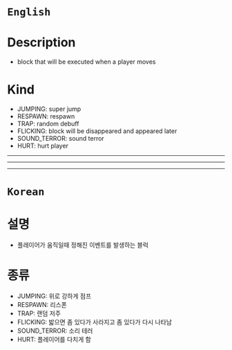 # `English`
# Description
- block that will be executed when a player moves

# Kind
- JUMPING: super jump
- RESPAWN: respawn
- TRAP: random debuff
- FLICKING: block will be disappeared and appeared later
- SOUND_TERROR: sound terror
- HURT: hurt player
---------------------------------------------------------------------------------------------------------------------
---------------------------------------------------------------------------------------------------------------------
---------------------------------------------------------------------------------------------------------------------
# `Korean`
# 설명
- 플레이어가 움직일때 정해진 이벤트를 발생하는 블럭

# 종류
- JUMPING: 위로 강하게 점프
- RESPAWN: 리스폰
- TRAP: 랜덤 저주
- FLICKING: 밟으면 좀 있다가 사라지고 좀 있다가 다시 나타남
- SOUND_TERROR: 소리 테러
- HURT: 플레이어를 다치게 함